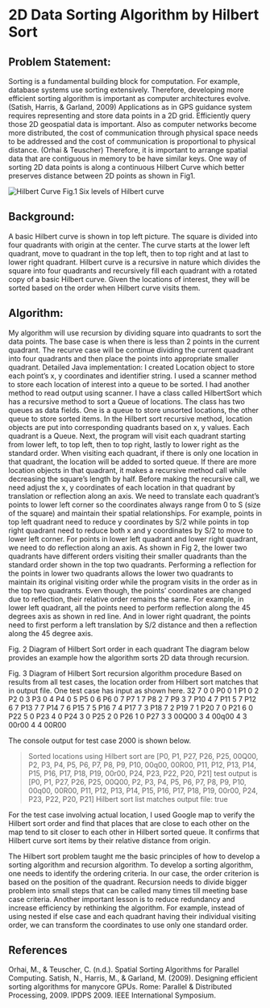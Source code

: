 # 2D Data Sorting Algorithm by Hilbert Sort

## Problem Statement: 
Sorting is a fundamental building block for computation. For example, database systems use sorting extensively. Therefore, developing more efficient sorting algorithm is important as computer architectures evolve. (Satish, Harris, & Garland, 2009) 
Applications as in GPS guidance system requires representing and store data points in a 2D grid. Efficiently query those 2D geospatial data is important. Also as computer networks become more distributed, the cost of communication through physical space needs to be addressed and the cost of communication is proportional to physical distance. (Orhai & Teuscher) Therefore, it is important to arrange spatial data that are contiguous in memory to be have similar keys.
One way of sorting 2D data points is along a continuous Hilbert Curve which better preserves distance between 2D points as shown in Fig1. 

![Hilbert Curve](/HilbertSort/images/HilberCurve.JPG?raw=true)
Fig.1 Six levels of Hilbert curve

## Background: 
A basic Hilbert curve is shown in top left picture. The square is divided into four quadrants with origin at the center.  The curve starts at the lower left quadrant, move to quadrant in the top left, then to top right and at last to lower right quadrant. Hilbert curve is a recursive in nature which divides the square into four quadrants and recursively fill each quadrant with a rotated copy of a basic Hilbert curve. Given the locations of interest, they will be sorted based on the order when Hilbert curve visits them. 

## Algorithm:
My algorithm will use recursion by dividing square into quadrants to sort the data points. The base case is when there is less than 2 points in the current quadrant. The recurve case will be continue dividing the current quadrant into four quadrants and then place the points into appropriate smaller quadrant.
Detailed Java implementation: 
I created Location object to store each point’s x, y coordinates and identifier string. I used a scanner method to store each location of interest into a queue to be sorted. I had another method to read output using scanner. I have a class called HilbertSort which has a recursive method to sort a Queue of locations. The class has two queues as data fields. One is a queue to store unsorted locations, the other queue to store sorted items.
In the Hilbert sort recursive method, location objects are put into corresponding quadrants based on x, y values. Each quadrant is a Queue. Next, the program will visit each quadrant starting from lower left, to top left, then to top right, lastly to lower right as the standard order. When visiting each quadrant, if there is only one location in that quadrant, the location will be added to sorted queue. If there are more location objects in that quadrant, it makes a recursive method call while decreasing the square’s length by half. 
Before making the recursive call, we need adjust the x, y coordinates of each location in that quadrant by translation or reflection along an axis. We need to translate each quadrant’s points to lower left corner so the coordinates always range from 0 to S (size of the square) and maintain their spatial relationships. For example, points in top left quadrant need to reduce y coordinates by S/2 while points in top right quadrant need to reduce both x and y coordinates by S/2 to move to lower left corner. 
For points in lower left quadrant and lower right quadrant, we need to do reflection along an axis. As shown in Fig 2, the lower two quadrants have different orders visiting their smaller quadrants than the standard order shown in the top two quadrants. Performing a reflection for the points in lower two quadrants allows the lower two quadrants to maintain its original visiting order while the program visits in the order as in the top two quadrants. Even though, the points’ coordinates are changed due to reflection, their relative order remains the same. For example, in lower left quadrant, all the points need to perform reflection along the 45 degrees axis as shown in red line. And in lower right quadrant, the points need to first perform a left translation by S/2 distance and then a reflection along the 45 degree axis.
 
Fig. 2 Diagram of Hilbert Sort order in each quadrant
The diagram below provides an example how the algorithm sorts 2D data through recursion.
 
Fig. 3 Diagram of Hilbert Sort recursion algorithm procedure
Based on results from all test cases, the location order from Hilbert sort matches that in output file. One test case has input as shown here. 
32 7
0 0 P0
0 1 P1
0 2 P2
0 3 P3
0 4 P4
0 5 P5
0 6 P6
0 7 P7
1 7 P8
2 7 P9
3 7 P10
4 7 P11
5 7 P12
6 7 P13
7 7 P14
7 6 P15
7 5 P16
7 4 P17
7 3 P18
7 2 P19
7 1 P20
7 0 P21
6 0 P22
5 0 P23
4 0 P24
3 0 P25
2 0 P26
1 0 P27
3 3 00Q00
3 4 00q00
4 3 00r00
4 4 00R00

The console output for test case 2000 is shown below. 
> Sorted locations using Hilbert sort are [P0, P1, P27, P26, P25, 00Q00, P2, P3, P4, P5, P6, P7, P8, P9, P10, 00q00, 00R00, P11, P12, P13, P14, P15, P16, P17, P18, P19, 00r00, P24, P23, P22, P20, P21]
test output is [P0, P1, P27, P26, P25, 00Q00, P2, P3, P4, P5, P6, P7, P8, P9, P10, 00q00, 00R00, P11, P12, P13, P14, P15, P16, P17, P18, P19, 00r00, P24, P23, P22, P20, P21]
Hilbert sort list matches output file: true

For the test case involving actual location, I used Google map to verify the Hilbert sort order and find that places that are close to each other on the map tend to sit closer to each other in Hilbert sorted queue. It confirms that Hilbert curve sort items by their relative distance from origin.

The Hilbert sort problem taught me the basic principles of how to develop a sorting algorithm and recursion algorithm. To develop a sorting algorithm, one needs to identify the ordering criteria. In our case, the order criterion is based on the position of the quadrant. Recursion needs to divide bigger problem into small steps that can be called many times till meeting base case criteria. Another important lesson is to reduce redundancy and increase efficiency by rethinking the algorithm. For example, instead of using nested if else case and each quadrant having their individual visiting order, we can transform the coordinates to use only one standard order. 

## References
Orhai, M., & Teuscher, C. (n.d.). Spatial Sorting Algorithms for Parallel Computing. 
Satish, N., Harris, M., & Garland, M. (2009). Designing efficient sorting algorithms for manycore GPUs. Rome: Parallel & Distributed Processing, 2009. IPDPS 2009. IEEE International Symposium.



